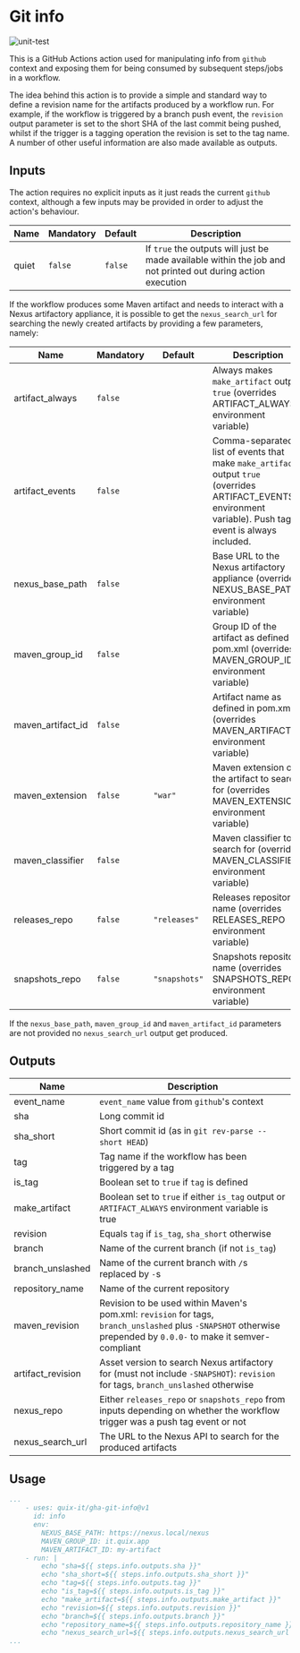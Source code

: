 # Git info

![unit-test](https://github.com/quix-it/gha-git-info/actions/workflows/test.yml/badge.svg?branch=v1)

This is a GitHub Actions action used for manipulating info from `github` context and exposing them for being consumed by subsequent steps/jobs in a workflow.

The idea behind this action is to provide a simple and standard way to define a revision name for the artifacts produced by a workflow run.
For example, if the workflow is triggered by a branch push event, the `revision` output parameter is set to the short SHA of the last commit being pushed, whilst if the trigger is a tagging operation the revision is set to the tag name.
A number of other useful information are also made available as outputs.

## Inputs

The action requires no explicit inputs as it just reads the current `github` context, although a few inputs may be provided in order to adjust the action's behaviour.

| Name | Mandatory | Default | Description |
| - | - | - | - |
| quiet | `false` | `false` | If `true` the outputs will just be made available within the job and not printed out during action execution |

If the workflow produces some Maven artifact and needs to interact with a Nexus artifactory appliance, it is possible to get the `nexus_search_url` for searching the newly created artifacts by providing a few parameters, namely:

| Name | Mandatory | Default | Description |
| - | - | - | - |
| artifact_always | `false` | | Always makes `make_artifact` output `true` (overrides ARTIFACT_ALWAYS environment variable) |
| artifact_events | `false` | | Comma-separated list of events that make `make_artifact` output `true` (overrides ARTIFACT_EVENTS environment variable). Push tag event is always included. |
| nexus_base_path | `false` | | Base URL to the Nexus artifactory appliance (overrides NEXUS_BASE_PATH environment variable) |
| maven_group_id | `false` | | Group ID of the artifact as defined in pom.xml (overrides MAVEN_GROUP_ID environment variable) |
| maven_artifact_id | `false` | | Artifact name as defined in pom.xml (overrides MAVEN_ARTIFACT_ID environment variable) |
| maven_extension | `false` | `"war"` | Maven extension of the artifact to search for (overrides MAVEN_EXTENSION environment variable) |
| maven_classifier | `false` | | Maven classifier to search for (overrides MAVEN_CLASSIFIER environment variable) |
| releases_repo | `false` | `"releases"` | Releases repository name (overrides RELEASES_REPO environment variable) |
| snapshots_repo | `false` | `"snapshots"` | Snapshots repository name (overrides SNAPSHOTS_REPO environment variable) |

If the `nexus_base_path`, `maven_group_id` and `maven_artifact_id` parameters are not provided no `nexus_search_url` output get produced.

## Outputs

| Name | Description |
| - | - |
| event_name | `event_name` value from `github`'s context |
| sha | Long commit id |
| sha_short | Short commit id (as in `git rev-parse --short HEAD`) |
| tag | Tag name if the workflow has been triggered by a tag |
| is_tag | Boolean set to `true` if `tag` is defined |
| make_artifact | Boolean set to `true` if either `is_tag` output or `ARTIFACT_ALWAYS` environment variable is true |
| revision | Equals `tag` if `is_tag`, `sha_short` otherwise |
| branch | Name of the current branch (if not `is_tag`) |
| branch_unslashed | Name of the current branch with `/`s replaced by `-`s |
| repository_name | Name of the current repository |
| maven_revision | Revision to be used within Maven's pom.xml: `revision` for tags, `branch_unslashed` plus `-SNAPSHOT` otherwise prepended by `0.0.0-` to make it semver-compliant |
| artifact_revision | Asset version to search Nexus artifactory for (must not include `-SNAPSHOT`): `revision` for tags, `branch_unslashed` otherwise |
| nexus_repo | Either `releases_repo` or `snapshots_repo` from inputs depending on whether the workflow trigger was a push tag event or not |
| nexus_search_url | The URL to the Nexus API to search for the produced artifacts |

## Usage

```yaml
...
    - uses: quix-it/gha-git-info@v1
      id: info
      env:
        NEXUS_BASE_PATH: https://nexus.local/nexus
        MAVEN_GROUP_ID: it.quix.app
        MAVEN_ARTIFACT_ID: my-artifact
    - run: |
        echo "sha=${{ steps.info.outputs.sha }}"
        echo "sha_short=${{ steps.info.outputs.sha_short }}"
        echo "tag=${{ steps.info.outputs.tag }}"
        echo "is_tag=${{ steps.info.outputs.is_tag }}"
        echo "make_artifact=${{ steps.info.outputs.make_artifact }}"
        echo "revision=${{ steps.info.outputs.revision }}"
        echo "branch=${{ steps.info.outputs.branch }}"
        echo "repository_name=${{ steps.info.outputs.repository_name }}"
        echo "nexus_search_url=${{ steps.info.outputs.nexus_search_url }}"
...
```
